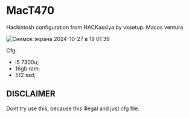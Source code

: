 # MacT470
Hackintosh configuration from HACKassiya by vxsetup. Macos ventura

![Снимок экрана 2024-10-27 в 19 01 39](https://github.com/user-attachments/assets/74f1dad6-e946-4e72-a7ed-830f282ad89d)


Cfg:
- i5 7300u;
- 16gb ram;
- 512 ssd;

## DISCLAIMER
Dont try use this, because this illegal and just cfg file.
